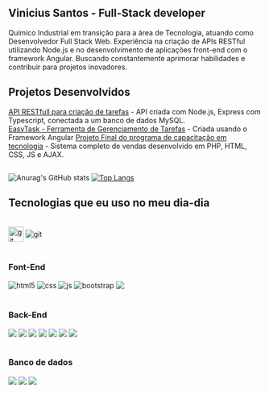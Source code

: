 ## Vinicius Santos - Full-Stack developer

Químico Industrial em transição para a área de Tecnologia, atuando como Desenvolvedor Full Stack Web. Experiência na criação de APIs RESTful utilizando Node.js e no desenvolvimento de aplicações front-end com o framework Angular. Buscando constantemente aprimorar habilidades e contribuir para projetos inovadores.

## Projetos Desenvolvidos

[API RESTfull para criação de tarefas](https://github.com/gladistory/api-easyTask) - API criada com Node.js, Express com Typescript, conectada a um banco de dados MySQL.<br/>
[EasyTask - Ferramenta de Gerenciamento de Tarefas](https://github.com/gladistory/easy-task) - Criada usando o Framework Angular
[Projeto Final do programa de capacitação em tecnologia](https://github.com/gladistory/sistema-essential-final) - Sistema completo de vendas desenvolvido em PHP, HTML, CSS, JS e AJAX.

## 
![Anurag's GitHub stats](https://github-readme-stats.vercel.app/api?username=gladistory&show_icons=true&theme=radical)
[![Top Langs](https://github-readme-stats.vercel.app/api/top-langs/?username=gladistory&layout=compact)](https://github.com/anuraghazra/github-readme-stats)


## Tecnologias que eu uso no meu dia-dia

<div style="display: inline_block"><br/>
    <img align="center" alt="git" src="https://raw.githubusercontent.com/jmnote/z-icons/master/svg/git.svg" width='30px'/>
    <img align="center" alt="git" src="https://img.shields.io/badge/GitHub-181717.svg?style=for-the-badge&logo=GitHub&logoColor=white"/>
</div><br/>

### Font-End
<div style="display: inline_block">
    <img align="center" alt="html5" src="https://img.shields.io/badge/HTML5-E34F26?style=for-the-badge&logo=html5&logoColor=white"/>
    <img align="center" alt="css" src="https://img.shields.io/badge/CSS3-1572B6?style=for-the-badge&logo=css3&logoColor=white"/>
    <img align="center" alt="js" src="https://img.shields.io/badge/JavaScript-F7DF1E?style=for-the-badge&logo=javascript&logoColor=black"/>
    <img align="center" alt="bootstrap" src="https://img.shields.io/badge/Bootstrap-563D7C?style=for-the-badge&logo=bootstrap&logoColor=white"/>
    <img align="center" src="https://img.shields.io/badge/Angular-0F0F11.svg?style=for-the-badge&logo=Angular&logoColor=white"/>
</div><br/>

### Back-End
<div style="display: inline_block">
     <img align="center"  src="https://img.shields.io/badge/Django-092E20.svg?style=for-the-badge&logo=Django&logoColor=white"/>
     <img align="center"  src="https://img.shields.io/badge/Flask-000000.svg?style=for-the-badge&logo=Flask&logoColor=white"/>
     <img align="center"  src="https://img.shields.io/badge/PHP-777BB4.svg?style=for-the-badge&logo=PHP&logoColor=white"/>
     <img align="center"  src="https://img.shields.io/badge/Node.js-5FA04E.svg?style=for-the-badge&logo=nodedotjs&logoColor=white"/>
     <img align="center"  src="https://img.shields.io/badge/tsnode-3178C6.svg?style=for-the-badge&logo=ts-node&logoColor=white"/>
     <img align="center"  src="https://img.shields.io/badge/Express-000000.svg?style=for-the-badge&logo=Express&logoColor=white"/>
     <img align="center"  src="https://img.shields.io/badge/Postman-FF6C37.svg?style=for-the-badge&logo=Postman&logoColor=white"/>
</div><br/>

### Banco de dados
<div style="display: inline_block">
     <img align="center"  src="https://img.shields.io/badge/MySQL-4479A1.svg?style=for-the-badge&logo=MySQL&logoColor=white"/>
     <img align="center"  src="https://img.shields.io/badge/MongoDB-47A248.svg?style=for-the-badge&logo=MongoDB&logoColor=white"/>
     <img align="center"  src="https://img.shields.io/badge/SQLite-003B57.svg?style=for-the-badge&logo=SQLite&logoColor=white"/>
</div><br/>
